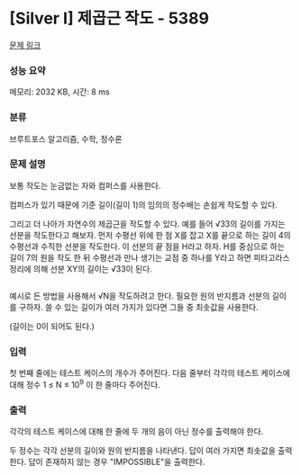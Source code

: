 # [Silver I] 제곱근 작도 - 5389 

[문제 링크](https://www.acmicpc.net/problem/5389) 

### 성능 요약

메모리: 2032 KB, 시간: 8 ms

### 분류

브루트포스 알고리즘, 수학, 정수론

### 문제 설명

<p>보통 작도는 눈금없는 자와 컴퍼스를 사용한다.</p>

<p>컴퍼스가 있기 때문에 기준 길이(길이 1)의 임의의 정수배는 손쉽게 작도할 수 있다.</p>

<p>그리고 더 나아가 자연수의 제곱근을 작도할 수 있다. 예를 들어 √33의 길이를 가지는 선분을 작도한다고 해보자. 먼저 수평선 위에 한 점 X를 잡고 X를 끝으로 하는 길이 4의 수평선과 수직한 선분을 작도한다. 이 선분의 끝 점을 H라고 하자. H를 중심으로 하는 길이 7의 원을 작도 한 뒤 수평선과 만나 생기는 교점 중 하나를 Y라고 하면 피타고라스 정리에 의해 선분 XY의 길이는 √33이 된다.</p>

<p><img src=""></p>

<p> </p>

<p>예시로 든 방법을 사용해서 √N을 작도하려고 한다. 필요한 원의 반지름과 선분의 길이를 구하자. 쓸 수 있는 길이가 여러 가지가 있다면 그들 중 최솟값을 사용한다.</p>

<p>(길이는 0이 되어도 된다.)</p>

### 입력 

 <p>첫 번째 줄에는 테스트 케이스의 개수가 주어진다. 다음 줄부터 각각의 테스트 케이스에 대해 정수 1 ≤ N ≤ 10<sup>9</sup> 이 한 줄마다 주어진다.</p>

### 출력 

 <p>각각의 테스트 케이스에 대해 한 줄에 두 개의 음이 아닌 정수를 출력해야 한다.</p>

<p>두 정수는 각각 선분의 길이와 원의 반지름을 나타낸다. 답이 여러 가지면 최솟값을 출력한다. 답이 존재하지 않는 경우 "IMPOSSIBLE"을 출력한다.</p>

